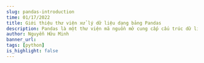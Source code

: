 ```yaml
---
slug: pandas-introduction
time: 01/17/2022
title: Giới thiệu thư viện xử lý dữ liệu dạng bảng Pandas
description: Pandas là một thư viện mã nguồn mở cung cấp cấu trúc dữ liệu và công cụ xử lý dữ liệu mạnh mẽ, dễ sử dụng. Pandas hỗ trợ đọc, ghi, xử lý và phân tích dữ liệu dạng bảng nhanh chóng và hiệu quả. Bài viết này sẽ giới thiệu về Pandas, cách cài đặt và sử dụng thư viện này trong Python.
author: Nguyễn Hữu Minh
banner_url: 
tags: [python]
is_highlight: false
---
```

